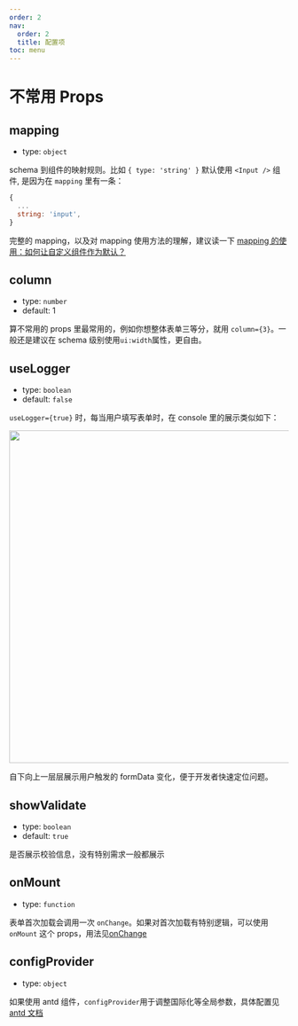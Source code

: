 ```yaml
---
order: 2
nav:
  order: 2
  title: 配置项
toc: menu
---
```


# 不常用 Props

## mapping

- type: `object`

schema 到组件的映射规则。比如 `{ type: 'string' }` 默认使用 `<Input />` 组件, 是因为在 `mapping` 里有一条：

```js
{
  ...
  string: 'input',
}
```

完整的 mapping，以及对 mapping 使用方法的理解，建议读一下 [mapping 的使用：如何让自定义组件作为默认？](/guide/advanced/widget)

## column

- type: `number`
- default: 1

算不常用的 props 里最常用的，例如你想整体表单三等分，就用 `column={3}`。一般还是建议在 schema 级别使用`ui:width`属性，更自由。

## useLogger

- type: `boolean`
- default: `false`

`useLogger={true}` 时，每当用户填写表单时，在 console 里的展示类似如下：

<img src="https://img.alicdn.com/tfs/TB11rt_AbY1gK0jSZTEXXXDQVXa-1336-468.jpg" width="600" />

自下向上一层层展示用户触发的 formData 变化，便于开发者快速定位问题。

## showValidate

- type: `boolean`
- default: `true`

是否展示校验信息，没有特别需求一般都展示

## onMount

- type: `function`

表单首次加载会调用一次 `onChange`。如果对首次加载有特别逻辑，可以使用 `onMount` 这个 props，用法见[onChange](/config/props#onchange)

## configProvider

- type: `object`

如果使用 antd 组件，`configProvider`用于调整国际化等全局参数，具体配置见 [antd 文档](https://ant.design/components/config-provider/)
